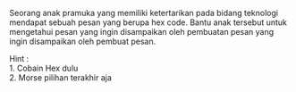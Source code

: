 Seorang anak pramuka yang memiliki ketertarikan pada bidang teknologi mendapat sebuah pesan yang berupa hex code. Bantu anak tersebut untuk mengetahui pesan yang ingin disampaikan oleh pembuatan pesan yang ingin disampaikan oleh pembuat pesan.

Hint : <br>1. Cobain Hex dulu<br>
       2. Morse pilihan terakhir aja